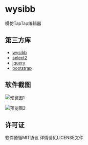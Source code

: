 # wysibb
模仿TapTap编辑器

## 第三方库
* [wysibb](https://github.com/wbb/WysiBB)
* [select2](https://github.com/select2/select2)
* [jquery](https://github.com/jquery/jquery)
* [bootstrap](https://github.com/twbs/bootstrap)

## 软件截图
![预览图1]()

![预览图2]()

## 许可证
软件遵循MIT协议 详情请见LICENSE文件